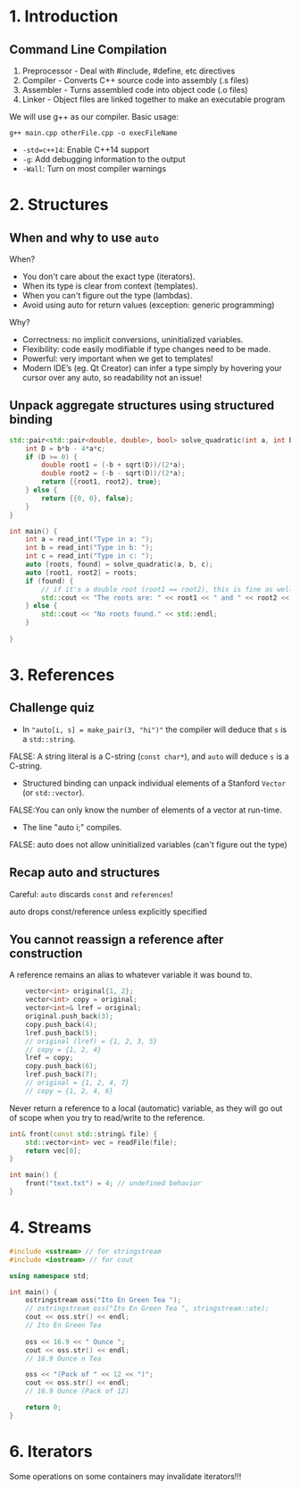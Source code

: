 # 1. Introduction

## Command Line Compilation
1. Preprocessor - Deal with #include, #define, etc directives
2. Compiler - Converts C++ source code into assembly (.s files)
3. Assembler - Turns assembled code into object code (.o files)
4. Linker - Object files are linked together to make an executable program

We will use g++ as our compiler. Basic usage:

```g++ main.cpp otherFile.cpp -o execFileName```

- ```-std=c++14```: Enable C++14 support
- ```-g```: Add debugging information to the output
- ```-Wall```: Turn on most compiler warnings

# 2. Structures

## When and why to use `auto`

When?
- You don't care about the exact type (iterators).
- When its type is clear from context (templates).
- When you can't figure out the type (lambdas).
- Avoid using auto for return values (exception: generic programming)

Why?
- Correctness: no implicit conversions, uninitialized variables.
- Flexibility: code easily modifiable if type changes need to be made.
- Powerful: very important when we get to templates!
- Modern IDE’s (eg. Qt Creator) can infer a type simply by hovering your cursor
over any auto, so readability not an issue!

## Unpack aggregate structures using structured binding
``` cpp
std::pair<std::pair<double, double>, bool> solve_quadratic(int a, int b, int c) {
    int D = b*b - 4*a*c;
    if (D >= 0) {
        double root1 = (-b + sqrt(D))/(2*a);
        double root2 = (-b - sqrt(D))/(2*a);
        return {{root1, root2}, true};
    } else {
        return {{0, 0}, false};
    }
}

int main() {
    int a = read_int("Type in a: ");
    int b = read_int("Type in b: ");
    int c = read_int("Type in c: ");
    auto [roots, found] = solve_quadratic(a, b, c);
    auto [root1, root2] = roots;
    if (found) {
        // if it's a double root (root1 == root2), this is fine as well
        std::cout << "The roots are: " << root1 << " and " << root2 << std::endl;
    } else {
        std::cout << "No roots found." << std::endl;
    }
    
}
```

# 3. References

## Challenge quiz
- In `"auto[i, s] = make_pair(3, "hi")"` the compiler will deduce that `s` is a `std::string`.

FALSE: A string literal is a C-string (`const char*`), and `auto` will deduce `s` is a C-string.

- Structured binding can unpack individual elements of a Stanford `Vector` (or `std::vector`).

FALSE:You can only know the number of elements of a vector at run-time.

- The line "auto i;" compiles.

FALSE: auto does not allow uninitialized variables (can't figure out the type)

## Recap auto and structures
Careful: `auto` discards `const` and `references`!

auto drops const/reference unless explicitly specified

## You cannot reassign a reference after construction
A reference remains an alias to whatever variable it was bound to.
``` cpp
    vector<int> original{1, 2};
    vector<int> copy = original;
    vector<int>& lref = original;
    original.push_back(3);
    copy.push_back(4);
    lref.push_back(5);
    // original (lref) = {1, 2, 3, 5}
    // copy = {1, 2, 4}
    lref = copy;
    copy.push_back(6);
    lref.push_back(7);
    // original = {1, 2, 4, 7}
    // copy = {1, 2, 4, 6}
```

Never return a reference to a local (automatic) variable, as they will go out of scope when you try to read/write to the reference.
```cpp
int& front(const std::string& file) {
    std::vector<int> vec = readFile(file);
    return vec[0];
}

int main() {
    front("text.txt") = 4; // undefined behavior
}
```

# 4. Streams

```cpp
#include <sstream> // for stringstream
#include <iostream> // for cout

using namespace std;

int main() {
    ostringstream oss("Ito En Green Tea ");
    // ostringstream oss("Ito En Green Tea ", stringstream::ate);
    cout << oss.str() << endl;
    // Ito En Green Tea
    
    oss << 16.9 << " Ounce ";
    cout << oss.str() << endl;
    // 16.9 Ounce n Tea

    oss << "(Pack of " << 12 << ")";
    cout << oss.str() << endl;
    // 16.9 Ounce (Pack of 12)

    return 0;
}
```

# 6. Iterators

Some operations on some containers may invalidate iterators!!!